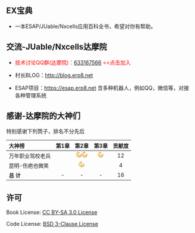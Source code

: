 ## EX宝典
* 一本ESAP/JUable/Nxcells应用百科全书，希望对你有帮助。
 
## 交流-JUable/Nxcells达摩院
* <span style="color:red">技术讨论QQ群(达摩院)：[633167566](https://jq.qq.com/?_wv=1027&k=5MvAWmv) <<点击加入</span>

* 村长BLOG：http://blog.erp8.net

* ESAP项目：https://esap.erp8.net 含多种机器人，例如QQ，微信等，对接各种管理系统

## 感谢-达摩院的大神们
特别感谢下列筒子，排名不分先后  

|大神榜|第1章|第2章|第3章|贡献度|
|:----|:--:|:--:|:--:|:--:|
|万年职业驾校老兵	||![2][b]![2][b]|![3][b]|12|
|昆明-伤疤也微笑 ||![2][b]| |4|
|**总 计**|-|-|-|16|

[c]:/images/c.png "+1"
[b]:/images/b.png "+4"
[a]:/images/a.png "+16"
[s]:/images/s.png "+64"

## 许可
Book License: [CC BY-SA 3.0 License](http://creativecommons.org/licenses/by-sa/3.0/)

Code License: [BSD 3-Clause License](LICENSE.md)
